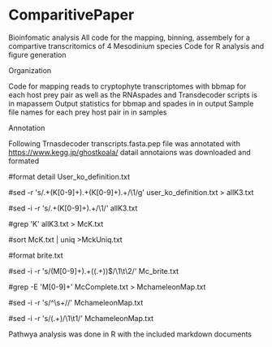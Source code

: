 # ComparitivePaper
Bioinfomatic analysis 
All code for the mapping, binning, assembely for a compartive transcritomics of 4 Mesodinium species
Code for R analysis and figure generation

Organization

Code for mapping reads to cryptophyte transcriptomes with bbmap for each host prey pair as well as the RNAspades and Transdecoder scripts is in mapassem
Output statistics for bbmap and spades in in output
Sample file names for each prey host pair in in samples

Annotation

Following Trnasdecoder transcripts.fasta.pep file was annotated with https://www.kegg.jp/ghostkoala/
datail annotaions was downloaded and formated 

#format detail User_ko_definition.txt

#sed -r 's/.+(K[0-9]+).+(K[0-9]+).+/\1/g' user_ko_definition.txt > allK3.txt

#sed -i -r 's/.+(K[0-9]+).+/\1/' allK3.txt

#grep 'K' allK3.txt > McK.txt

#sort McK.txt | uniq >MckUniq.txt

#format brite.txt

#sed -i -r 's/(M[0-9]+).+(\(.+\))$/\1\t\2/' Mc_brite.txt

#grep -E 'M[0-9]+' McComplete.txt > MchameleonMap.txt

#sed -i -r 's/^\s+//' MchameleonMap.txt

#sed -i -r 's/(.+)/\1\t1/' MchameleonMap.txt

Pathwya analysis was done in R with the included markdown documents
